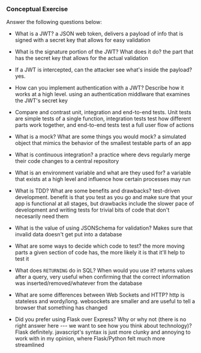 ### Conceptual Exercise

Answer the following questions below:

- What is a JWT?
    a JSON web token, delivers a payload of info that is signed with a secret key that allows for easy validation

- What is the signature portion of the JWT?  What does it do?
    the part that has the secret key that allows for the actual validation

- If a JWT is intercepted, can the attacker see what's inside the payload?
    yes.

- How can you implement authentication with a JWT?  Describe how it works at a high level.
    using an authentication middlware that examines the JWT's secret key 

- Compare and contrast unit, integration and end-to-end tests.
    Unit tests are simple tests of a single function, integration tests test how different parts work together,
    and end-to-end tests test a full user flow of actions

- What is a mock? What are some things you would mock?
    a simulated object that mimics the behavior of the smallest testable parts of an app

- What is continuous integration?
    a practice where devs regularly merge their code changes to a central repository

- What is an environment variable and what are they used for?
    a variable that exists at a high level and influence how certain processes may run

- What is TDD? What are some benefits and drawbacks?
    test-driven development. benefit is that you test as you go and make sure that your app is functional at all 
    stages, but drawbacks include the slower pace of development and writing tests for trivial bits of code that
    don't necesarily need them

- What is the value of using JSONSchema for validation?
    Makes sure that invalid data doesn't get put into a database

- What are some ways to decide which code to test?
    the more moving parts a given section of code has, the more likely it is that it'll help to test it

- What does `RETURNING` do in SQL? When would you use it?
    returns values after a query, very useful when confirming that the correct information was inserted/removed/whatever from the database

- What are some differences between Web Sockets and HTTP?
    http is stateless and wordy/long. websockets are smaller and are useful to tell a browser that something has changed

- Did you prefer using Flask over Express? Why or why not (there is no right
  answer here --- we want to see how you think about technology)?
    Flask definitely. javascript's syntax is just more clunky and annoying to work with in my opinion, where Flask/Python felt much
    more streamlined
